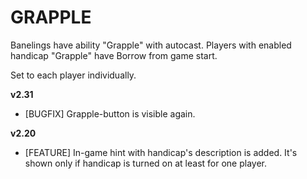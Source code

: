 # GRAPPLE

Banelings have ability "Grapple" with autocast. Players with enabled handicap "Grapple" have Borrow from game start.

Set to each player individually.

**v2.31**

* [BUGFIX] Grapple-button is visible again.

**v2.20**

* [FEATURE] In-game hint with handicap's description is added. It's shown only if handicap is turned on at least for one player.
